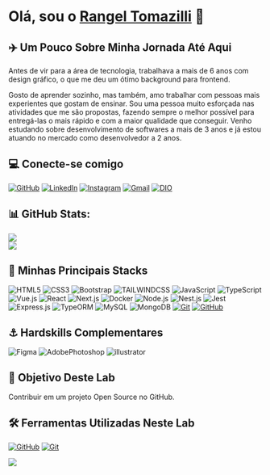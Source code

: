 <h1>
    <span>Olá, sou o </span>
    <a href="https://www.linkedin.com/in/rangeltomazilli/">Rangel Tomazilli</a>
    👋
</h1>

## ✈️ Um Pouco Sobre Minha Jornada Até Aqui

<p>Antes de vir para a área de tecnologia, trabalhava a mais de 6 anos com design gráfico, o que me deu um ótimo background para frontend.</p>
Gosto de aprender sozinho, mas também, amo trabalhar com pessoas mais experientes que gostam de ensinar. Sou uma pessoa muito esforçada nas atividades que me são propostas, fazendo sempre o melhor possível para entregá-las o mais rápido e com a maior qualidade que conseguir. Venho estudando sobre desenvolvimento de softwares a mais de 3 anos e já estou atuando no mercado como desenvolvedor a 2 anos.

## 💻 Conecte-se comigo

[![GitHub](https://img.shields.io/badge/GitHub-000?style=for-the-badge&logo=github)](https://github.com/RangelTomazilli)
[![LinkedIn](https://img.shields.io/badge/-LinkedIn-000?style=for-the-badge&logo=linkedin)](https://www.linkedin.com/in/rangeltomazilli/)
[![Instagram](https://img.shields.io/badge/-Instagram-000?style=for-the-badge&logo=instagram)](https://www.instagram.com/rangel.tomazilli/)
[![Gmail](https://img.shields.io/badge/-Gmail-000?style=for-the-badge&logo=gmail)](mailto:rangel.tomazilli@gmail.com)
[![DIO](https://img.shields.io/badge/-DIO-000?style=for-the-badge&logo=data-in-motion)](https://www.dio.me/users/rangel_tomazilli)

## 📊 GitHub Stats:

![](https://github-readme-stats.vercel.app/api?username=rangeltomazilli&theme=transparent&hide_border=false&include_all_commits=true&hide_title=true&hide=stars&count_private=true)<br/>
![](https://github-readme-stats.vercel.app/api/top-langs/?username=rangeltomazilli&theme=transparent&hide_border=false&include_all_commits=true&count_private=true&layout=compact&hide_title=true)

## 🚀 Minhas Principais Stacks

![HTML5](https://img.shields.io/badge/HTML5-E34F26?style=for-the-badge&logo=html5&logoColor=white)
![CSS3](https://img.shields.io/badge/CSS3-1572B6?style=for-the-badge&logo=css3&logoColor=white)
![Bootstrap](https://img.shields.io/badge/bootstrap-purple?style=for-the-badge&logo=bootstrap&logoColor=white)
![TAILWINDCSS](https://img.shields.io/badge/Tailwind_CSS-CC6699?style=for-the-badge&logo=tailwindcss&logoColor=white)
![JavaScript](https://img.shields.io/badge/JavaScript-F7DF1E?style=for-the-badge&logo=javascript&logoColor=black)
![TypeScript](https://img.shields.io/badge/TypeScript-007ACC?style=for-the-badge&logo=typescript&logoColor=white)
![Vue.js](https://img.shields.io/badge/Vue.js-35495E?style=for-the-badge&logo=vue.js&logoColor=4FC08D)
![React](https://img.shields.io/badge/React-20232A?style=for-the-badge&logo=react&logoColor=61DAFB)
![Next.js](https://img.shields.io/badge/Next.js-black?style=for-the-badge&logo=next.js&logoColor=white)
![Docker](https://img.shields.io/badge/Docker-2CA5E0?style=for-the-badge&logo=docker&logoColor=white)
![Node.js](https://img.shields.io/badge/Node.js-43853D?style=for-the-badge&logo=node.js&logoColor=white)
![Nest.js](https://img.shields.io/badge/nestjs-E0234E?style=for-the-badge&logo=nestjs&logoColor=white)
![Jest](https://img.shields.io/badge/Jest-323330?style=for-the-badge&logo=Jest&logoColor=white)
![Express.js](https://img.shields.io/badge/Express.js-404D59?style=for-the-badge)
![TypeORM](https://img.shields.io/badge/TypeORM-000?style=for-the-badge&logo=typeorm&logoColor=white)
![MySQL](https://img.shields.io/badge/MySQL-000?style=for-the-badge&logo=mysql&logoColor=white)
![MongoDB](https://img.shields.io/badge/MongoDB-4EA94B?style=for-the-badge&logo=mongodb&logoColor=white)
[![Git](https://img.shields.io/badge/Git-000?style=for-the-badge&logo=git&logoColor=E94D5F)](https://git-scm.com/doc)
[![GitHub](https://img.shields.io/badge/GitHub-000?style=for-the-badge&logo=github&logoColor=30A3DC)](https://docs.github.com/)

## ⚓ Hardskills Complementares

![Figma](https://img.shields.io/badge/Figma-F24E1E?style=for-the-badge&logo=figma&logoColor=white)
![AdobePhotoshop](https://img.shields.io/badge/Adobe%20Photoshop-31A8FF?style=for-the-badge&logo=Adobe%20Photoshop&logoColor=black)
![illustrator](https://img.shields.io/badge/Adobe%20Illustrator-FF9A00?style=for-the-badge&logo=adobe%20illustrator&logoColor=white)

## 🎯 Objetivo Deste Lab

Contribuir em um projeto Open Source no GitHub.

## 🛠️ Ferramentas Utilizadas Neste Lab

[![GitHub](https://img.shields.io/badge/GitHub-000?style=for-the-badge&logo=github&logoColor=30A3DC)](https://docs.github.com/)
[![Git](https://img.shields.io/badge/Git-000?style=for-the-badge&logo=git&logoColor=E94D5F)](https://git-scm.com/doc)

[![](https://visitcount.itsvg.in/api?id=rangeltomazilli&icon=0&color=0)](https://visitcount.itsvg.in)
